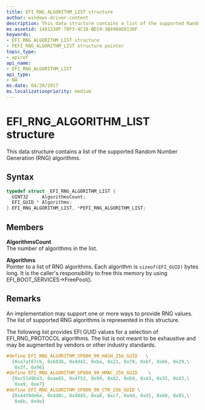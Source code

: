 ```yaml
---
title: EFI_RNG_ALGORITHM_LIST structure
author: windows-driver-content
description: This data structure contains a list of the supported Random Number Generation (RNG) algorithms.
ms.assetid: 1481330F-78F3-4C18-BD19-3B4984E0138F
keywords:
- EFI_RNG_ALGORITHM_LIST structure
- PEFI_RNG_ALGORITHM_LIST structure pointer
topic_type:
- apiref
api_name:
- EFI_RNG_ALGORITHM_LIST
api_type:
- NA
ms.date: 04/20/2017
ms.localizationpriority: medium
---
```


# EFI\_RNG\_ALGORITHM\_LIST structure


This data structure contains a list of the supported Random Number Generation (RNG) algorithms.

Syntax
------

```cpp
typedef struct _EFI_RNG_ALGORITHM_LIST {
  UINT32     AlgorithmsCount;
  EFI_GUID * Algorithms;
} EFI_RNG_ALGORITHM_LIST, *PEFI_RNG_ALGORITHM_LIST;
```

Members
-------

**AlgorithmsCount**  
The number of algorithms in the list.

**Algorithms**  
Pointer to a list of RNG algorithms. Each algorithm is `sizeof(EFI_GUID)` bytes long. It is the caller's responsibility to free this memory by using EFI\_BOOT\_SERVICES-&gt;FreePool().

Remarks
-------

An implementation may support one or more ways to provide RNG values. The list of supported RNG algorithms is represented in this structure.

The following list provides EFI GUID values for a selection of EFI\_RNG\_PROTOCOL algorithms. The list is not meant to be exhaustive and may be augmented by vendors or other industry standards.

```cpp
#define EFI_RNG_ALGORITHM_SP800_90_HASH_256_GUID   \
  {0xa7af67cb, 0x603b, 0x4d42, 0xba, 0x21, 0x70, 0xbf, 0xb6, 0x29,\
   0x3f, 0x96}
#define EFI_RNG_ALGORITHM_SP800_90_HMAC_256_GUID    \
  {0xc5149b43, 0xae85, 0x4f53, 0x99, 0x82, 0xb9, 0x43, 0x35, 0xd3,\
   0xa9, 0xe7}
#define EFI_RNG_ALGORITHM_SP800_90_CTR_256_GUID \
  {0x44f0de6e, 0x4d8c, 0x4045, 0xa8, 0xc7, 0x4d, 0xd1, 0x68, 0x85,\
   0x6b, 0x9e}
```
